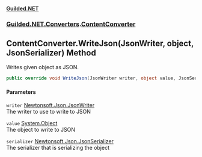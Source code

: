 
#### [Guilded.NET](index 'index')
### [Guilded.NET.Converters](index#Guilded_NET_Converters 'Guilded.NET.Converters').[ContentConverter](ContentConverter 'Guilded.NET.Converters.ContentConverter')
## ContentConverter.WriteJson(JsonWriter, object, JsonSerializer) Method
Writes given object as JSON.  
```csharp
public override void WriteJson(JsonWriter writer, object value, JsonSerializer serializer);
```

#### Parameters
<a name='Guilded_NET_Converters_ContentConverter_WriteJson(JsonWriter_object_JsonSerializer)_writer'></a>
`writer` [Newtonsoft.Json.JsonWriter](https://docs.microsoft.com/en-us/dotnet/api/Newtonsoft.Json.JsonWriter 'Newtonsoft.Json.JsonWriter')  
The writer to use to write to JSON
  
<a name='Guilded_NET_Converters_ContentConverter_WriteJson(JsonWriter_object_JsonSerializer)_value'></a>
`value` [System.Object](https://docs.microsoft.com/en-us/dotnet/api/System.Object 'System.Object')  
The object to write to JSON
  
<a name='Guilded_NET_Converters_ContentConverter_WriteJson(JsonWriter_object_JsonSerializer)_serializer'></a>
`serializer` [Newtonsoft.Json.JsonSerializer](https://docs.microsoft.com/en-us/dotnet/api/Newtonsoft.Json.JsonSerializer 'Newtonsoft.Json.JsonSerializer')  
The serializer that is serializing the object
  
